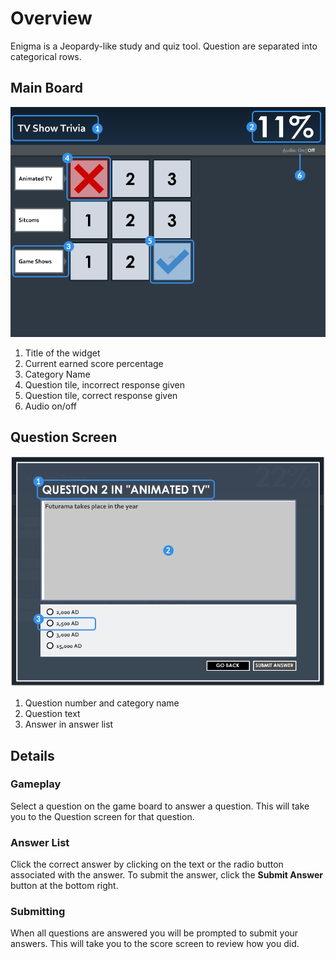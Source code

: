 # Overview #

Enigma is a Jeopardy-like study and quiz tool. Question are separated into categorical rows.

## Main Board ##

![enigma screen](assets/widget_guides_enigma.png "enigma screen")

1. Title of the widget
2. Current earned score percentage
3. Category Name
4. Question tile, incorrect response given
5. Question tile, correct response given
6. Audio on/off


## Question Screen ##

![enigma question screen](assets/widget_guides_enigma_question_screen.png "enigma question screen")

1. Question number and category name
2. Question text
3. Answer in answer list

## Details ##

### Gameplay ###

Select a question on the game board to answer a question. This will take you to the Question screen for that question.

### Answer List ###

Click the correct answer by clicking on the text or the radio button associated with the answer. To submit the answer, click the **Submit Answer** button at the bottom right.

### Submitting ###

When all questions are answered you will be prompted to submit your answers. This will take you to the score screen to review how you did.
